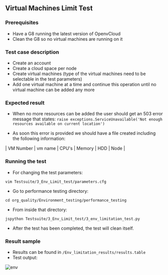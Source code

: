 ## Virtual Machines Limit Test

### Prerequisites
- Have a G8 running the latest version of OpenvCloud
- Clean the G8 so no virtual machines are running on it

### Test case description
- Create an account
- Create a cloud space per node
- Create virtual machines (type of the virtual machines need to be selectable in the test parameters) 
- Add one virtual machine at a time and continue this operation until no virtual machine can be added any more

### Expected result
- When no more resources can be added the user should get an 503 error message that states:
`raise exceptions.ServiceUnavailable('Not enough resources available on current location')`

- As soon this error is provided we should have a file created including the following information:

| VM Number | vm name  | CPU's  | Memory | HDD | Node |

### Running the test
- For changing the test parameters:
```
vim Testsuite/3_Env_Limit_test/parameters.cfg
```
- Go to performance testing directory:
```
cd org_quality/Environment_testing/performance_testing
```
- From inside that directory:
```
jspython Testsuite/3_Env_Limit_test/3_env_limitation_test.py 
```
- After the test has been completed, the test will clean itself.

### Result sample
- Results can be found in `/Env_limitation_results/results.table`
- Test output:

![env](https://cloud.githubusercontent.com/assets/15011431/14171111/e85dcee6-f739-11e5-86ea-8537bd7187f5.png)